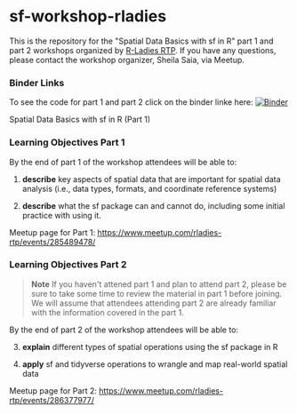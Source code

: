 # sf-workshop-rladies

This is the repository for the "Spatial Data Basics with sf in R" part 1 and part 2 workshops organized by [R-Ladies RTP](https://www.meetup.com/rladies-rtp/). If you have any questions, please contact the workshop organizer, Sheila Saia, via Meetup.

### Binder Links

To see the code for part 1 and part 2 click on the binder linke here: [![Binder](https://mybinder.org/badge_logo.svg)](https://mybinder.org/v2/gh/sheilasaia/sf-workshop-rladies/main)

Spatial Data Basics with sf in R (Part 1)

### Learning Objectives Part 1

By the end of part 1 of the workshop attendees will be able to:

1. **describe** key aspects of spatial data that are important for spatial data analysis (i.e., data types, formats, and coordinate reference systems)

2. **describe** what the sf package can and cannot do, including some initial practice with using it.

Meetup page for Part 1: https://www.meetup.com/rladies-rtp/events/285489478/


### Learning Objectives Part 2

> **Note** If you haven't attened part 1 and plan to attend part 2, please be sure to take some time to review the material in part 1 before joining. We will assume that attendees attending part 2 are already familiar with the information covered in the part 1.

By the end of part 2 of the workshop attendees will be able to:

3. **explain** different types of spatial operations using the sf package in R

4. **apply** sf and tidyverse operations to wrangle and map real-world spatial data


Meetup page for Part 2: https://www.meetup.com/rladies-rtp/events/286377977/
